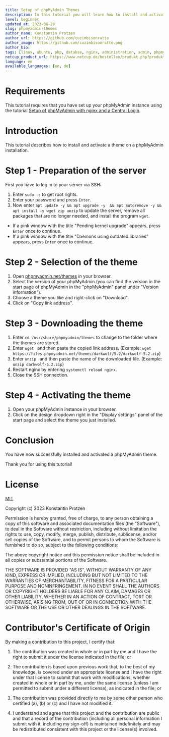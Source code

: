 ```yaml
---
title: Setup of phpMyAdmin Themes
description: In this tutorial you will learn how to install and activate phpMyAdmin themes on your server.
level: beginner
updated_at: 2023-06-29
slug: phpmyadmin-themes
author_name: Konstantin Protzen
author_url: https://github.com/cuzimbisonratte
author_image: https://github.com/cuzimbisonratte.png
author_bio:
tags: [linux, ubuntu, php, databse, nginx, administration, admin, phpmyadmin, sql, mariadb, mysql, theme, themes, theming, design, style]
netcup_product_url: https://www.netcup.de/bestellen/produkt.php?produkt=2991
language: en
available_languages: [en, de]
---
```


# Requirements

This tutorial requires that you have set up your phpMyAdmin instance using the tutorial [Setup of phpMyAdmin with nginx and a Central Login](https://community.netcup.com/en/tutorials/phpmyadmin-with-central-login).

# Introduction

This tutorial describes how to install and activate a theme on a phpMyAdmin installation.

# Step 1 - Preparation of the server

First you have to log in to your server via SSH:

1. Enter `sudo -s` to get root rights.
2. Enter your password and press `Enter`.
3. Now enter `apt update -y && apt upgrade -y  && apt autoremove -y && apt install -y wget zip unzip` to update the server, remove all packages that are no longer needed, and install the program `wget`.

- If a pink window with the title "Pending kernel upgrade" appears, press `Enter` once to continue.
- If a pink window with the title "Daemons using outdated libraries" appears, press `Enter` once to continue.

# Step 2 - Selection of the theme

1. Open [phpmyadmin.net/themes](https://www.phpmyadmin.net/themes/) in your browser.
2. Select the version of your phpMyAdmin (you can find the version in the start page of phpMyAdmin in the "phpMyAdmin" panel under "Version information").
3. Choose a theme you like and right-click on "Download".
4. Click on "Copy link address".

# Step 3 - Downloading the theme

1. Enter `cd /usr/share/phpmyadmin/themes` to change to the folder where the themes are stored.
2. Enter `wget ` and then paste the copied link address. (Example: `wget https://files.phpmyadmin.net/themes/darkwolf/5.2/darkwolf-5.2.zip`)
3. Enter `unzip ` and then paste the name of the downloaded file. (Example: `unzip darkwolf-5.2.zip`)
4. Restart nginx by entering `systemctl reload nginx`.
5. Close the SSH connection.

# Step 4 - Activating the theme

1. Open your phpMyAdmin instance in your browser.
2. Click on the design dropdown right in the "Display settings" panel of the start page and select the theme you just installed.

# Conclusion

You have now successfully installed and activated a phpMyAdmin theme.

Thank you for using this tutorial!

# License

[MIT](https://github.com/netcup-community/community-tutorials/blob/main/LICENSE)

Copyright (c) 2023 Konstantin Protzen

Permission is hereby granted, free of charge, to any person obtaining a copy of this software and associated documentation files (the "Software"), to deal in the Software without restriction, including without limitation the rights to use, copy, modify, merge, publish, distribute, sublicense, and/or sell copies of the Software, and to permit persons to whom the Software is furnished to do so, subject to the following conditions:

The above copyright notice and this permission notice shall be included in all copies or substantial portions of the Software.

THE SOFTWARE IS PROVIDED "AS IS", WITHOUT WARRANTY OF ANY KIND, EXPRESS OR IMPLIED, INCLUDING BUT NOT LIMITED TO THE WARRANTIES OF MERCHANTABILITY, FITNESS FOR A PARTICULAR PURPOSE AND NONINFRINGEMENT. IN NO EVENT SHALL THE AUTHORS OR COPYRIGHT HOLDERS BE LIABLE FOR ANY CLAIM, DAMAGES OR OTHER LIABILITY, WHETHER IN AN ACTION OF CONTRACT, TORT OR OTHERWISE, ARISING FROM, OUT OF OR IN CONNECTION WITH THE SOFTWARE OR THE USE OR OTHER DEALINGS IN THE SOFTWARE.

# Contributor's Certificate of Origin

By making a contribution to this project, I certify that:

1.  The contribution was created in whole or in part by me and I have the right to submit it under the license indicated in the file; or

2.  The contribution is based upon previous work that, to the best of my knowledge, is covered under an appropriate license and I have the right under that license to submit that work with modifications, whether created in whole or in part by me, under the same license (unless I am permitted to submit under a different license), as indicated in the file; or

3.  The contribution was provided directly to me by some other person who certified (a), (b) or (c) and I have not modified it.

4.  I understand and agree that this project and the contribution are public and that a record of the contribution (including all personal information I submit with it, including my sign-off) is maintained indefinitely and may be redistributed consistent with this project or the license(s) involved.
